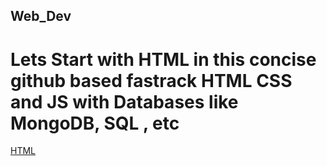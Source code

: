 ## Web_Dev

<h1>Lets Start with HTML in this concise github based fastrack HTML CSS and JS with Databases like MongoDB, SQL , etc</h1>

<a href="https://github.com/Aditya948351/Web_Dev/blob/main/HTML.md">HTML</a>

